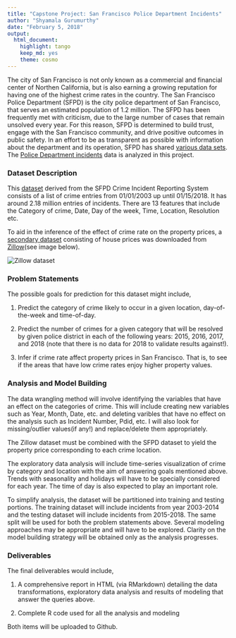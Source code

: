 ```yaml
---
title: "Capstone Project: San Francisco Police Department Incidents"
author: "Shyamala Gurumurthy"
date: "February 5, 2018"
output: 
  html_document: 
    highlight: tango
    keep_md: yes
    theme: cosmo
---
```




The city of San Francisco is not only known as a commercial and financial center of Northen California, but is also earning a growing reputation for having one of the highest crime rates in the country. The San Francisco Police Department (SFPD) is the city police department of San Francisco, that serves an estimated population of 1.2 million. The SFPD has been frequently met with criticism, due to the large number of cases that remain unsolved every year. For this reason, SFPD is determined to build trust, engage with the San Francisco community, and drive positive outcomes in public safety. In an effort to be as transparent as possible with information about the department and its operation, SFPD has shared [various data sets](https://data.sfgov.org/browse?Department-Metrics_Publishing-Department=Police%20Department). The [Police Department incidents](https://data.sfgov.org/Public-Safety/Police-Department-Incidents/tmnf-yvry) data is analyzed in this project.


### Dataset Description

This [dataset](https://data.sfgov.org/Public-Safety/Police-Department-Incidents/tmnf-yvry) derived from the SFPD Crime Incident Reporting System consists of a list of crime entries from 01/01/2003 up until 01/15/2018. It has around 2.18 million entries of incidents. There are 13 features that include the Category of crime, Date, Day of the week, Time, Location, Resolution etc. 

To aid in the inference of the effect of crime rate on the property prices, a [secondary dataset](https://www.zillow.com/research/data/) consisting of house prices was downloaded from [Zillow](https://www.zillow.com/)(see image below).

![Zillow dataset](zillow-data.jpg)


### Problem Statements

The possible goals for prediction for this dataset might include,

1. Predict the category of crime likely to occur in a given location, day-of-the-week and time-of-day.

2. Predict the number of crimes for a given category that will be resolved by given police district in each of the following years: 2015, 2016, 2017, and 2018 (note that there is no data for 2018 to validate results against!).

3. Infer if crime rate affect property prices in San Francisco. That is, to see if the areas that have low crime rates enjoy higher property values.

### Analysis and Model Building

The data wrangling method will involve identifying the variables that have an effect on the categories of crime. This will include creating new variables such as Year, Month, Date, etc. and deleting varibles that have no effect on the analysis such as Incident Number, Pdid, etc. I will also look for missing/outlier values(if any!) and replace/delete them appropriately. 

The Zillow dataset must be combined with the SFPD dataset to yield the property price corresponding to each crime location.

The exploratory data analysis will include time-series visualization of crime by category and location with the aim of answering goals mentioned above. Trends with seasonality and holidays will have to be specially considered for each year. The time of day is also expected to play an important role.

To simplify analysis, the dataset will be partitioned into training and testing portions. The training dataset will include incidents from year 2003-2014 and the testing dataset will include incidents from 2015-2018. The same split will be used for both the problem statements above. Several modeling approaches may be appropriate and will have to be explored. Clarity on the model building strategy will be obtained only as the analysis progresses.


### Deliverables

The final deliverables would include,

1. A comprehensive report in HTML (via RMarkdown) detailing the data transformations, exploratory data analysis and results of modeling that answer the queries above.

2. Complete R code used for all the analysis and modeling

Both items will be uploaded to Github.
